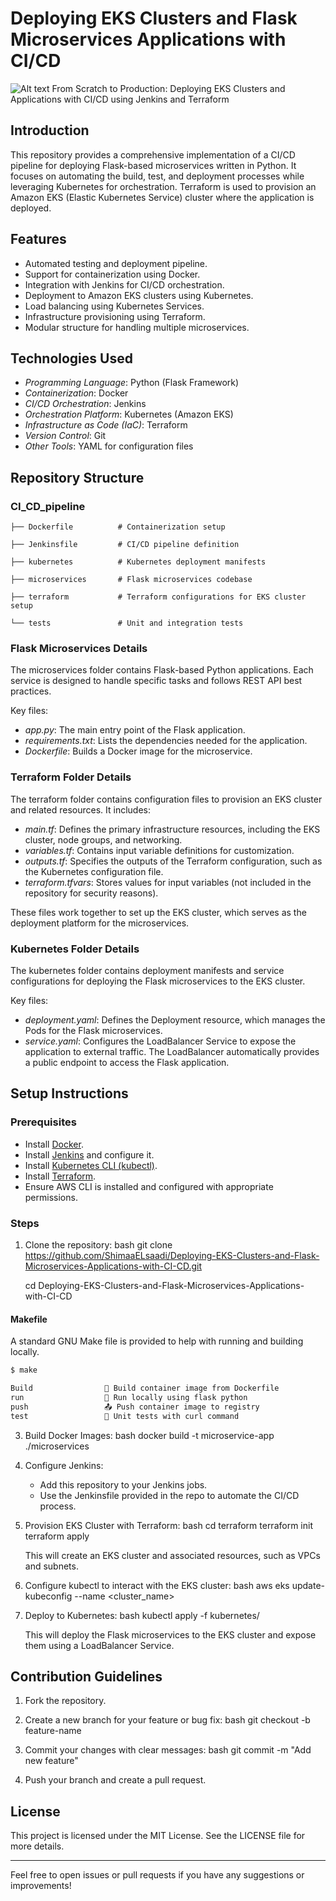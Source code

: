 # Deploying EKS Clusters and Flask Microservices Applications with CI/CD
![Alt text From Scratch to Production: Deploying EKS Clusters and Applications with CI/CD using Jenkins and Terraform](https://github.com/ShimaaELsaadi/Microservices/blob/main/overview.jpg)
## Introduction
This repository provides a comprehensive implementation of a CI/CD pipeline for deploying Flask-based microservices written in Python. It focuses on automating the build, test, and deployment processes while leveraging Kubernetes for orchestration. Terraform is used to provision an Amazon EKS (Elastic Kubernetes Service) cluster where the application is deployed.

## Features
- Automated testing and deployment pipeline.
- Support for containerization using Docker.
- Integration with Jenkins for CI/CD orchestration.
- Deployment to Amazon EKS clusters using Kubernetes.
- Load balancing using Kubernetes Services.
- Infrastructure provisioning using Terraform.
- Modular structure for handling multiple microservices.

## Technologies Used
- *Programming Language*: Python (Flask Framework)
- *Containerization*: Docker
- *CI/CD Orchestration*: Jenkins
- *Orchestration Platform*: Kubernetes (Amazon EKS)
- *Infrastructure as Code (IaC)*: Terraform
- *Version Control*: Git
- *Other Tools*: YAML for configuration files

## Repository Structure

### CI_CD_pipeline

    ├── Dockerfile          # Containerization setup
    
    ├── Jenkinsfile         # CI/CD pipeline definition
    
    ├── kubernetes          # Kubernetes deployment manifests
    
    ├── microservices       # Flask microservices codebase
    
    ├── terraform           # Terraform configurations for EKS cluster setup
    
    └── tests               # Unit and integration tests


### Flask Microservices Details
The microservices folder contains Flask-based Python applications. Each service is designed to handle specific tasks and follows REST API best practices. 

Key files:
- *app.py*: The main entry point of the Flask application.
- *requirements.txt*: Lists the dependencies needed for the application.
- *Dockerfile*: Builds a Docker image for the microservice.

### Terraform Folder Details
The terraform folder contains configuration files to provision an EKS cluster and related resources. It includes:
- *main.tf*: Defines the primary infrastructure resources, including the EKS cluster, node groups, and networking.
- *variables.tf*: Contains input variable definitions for customization.
- *outputs.tf*: Specifies the outputs of the Terraform configuration, such as the Kubernetes configuration file.
- *terraform.tfvars*: Stores values for input variables (not included in the repository for security reasons).

These files work together to set up the EKS cluster, which serves as the deployment platform for the microservices.

### Kubernetes Folder Details
The kubernetes folder contains deployment manifests and service configurations for deploying the Flask microservices to the EKS cluster.

Key files:
- *deployment.yaml*: Defines the Deployment resource, which manages the Pods for the Flask microservices.
- *service.yaml*: Configures the LoadBalancer Service to expose the application to external traffic. The LoadBalancer automatically provides a public endpoint to access the Flask application.

## Setup Instructions
### Prerequisites
- Install [Docker](https://www.docker.com/).
- Install [Jenkins](https://www.jenkins.io/) and configure it.
- Install [Kubernetes CLI (kubectl)](https://kubernetes.io/docs/tasks/tools/).
- Install [Terraform](https://developer.hashicorp.com/terraform/).
- Ensure AWS CLI is installed and configured with appropriate permissions.

### Steps
1. Clone the repository:
    bash
    git clone https://github.com/ShimaaELsaadi/Deploying-EKS-Clusters-and-Flask-Microservices-Applications-with-CI-CD.git

    cd Deploying-EKS-Clusters-and-Flask-Microservices-Applications-with-CI-CD
   
#### Makefile
A standard GNU Make file is provided to help with running and building locally.

```txt
$ make

Build                🔨 Build container image from Dockerfile
run                  🏃‍ Run locally using flask python
push                 📤 Push container image to registry
test                 🎯 Unit tests with curl command
```
    
3. Build Docker Images:
    bash
    docker build -t microservice-app ./microservices
    
4. Configure Jenkins:
    - Add this repository to your Jenkins jobs.
    - Use the Jenkinsfile provided in the repo to automate the CI/CD process.
5. Provision EKS Cluster with Terraform:
    bash
    cd terraform
    terraform init
    terraform apply
    
    This will create an EKS cluster and associated resources, such as VPCs and subnets.
6. Configure kubectl to interact with the EKS cluster:
    bash
    aws eks update-kubeconfig --name <cluster_name>
    
7. Deploy to Kubernetes:
    bash
    kubectl apply -f kubernetes/
    
    This will deploy the Flask microservices to the EKS cluster and expose them using a LoadBalancer Service.

## Contribution Guidelines
1. Fork the repository.
2. Create a new branch for your feature or bug fix:
    bash
    git checkout -b feature-name
    
3. Commit your changes with clear messages:
    bash
    git commit -m "Add new feature"
    
4. Push your branch and create a pull request.

## License
This project is licensed under the MIT License. See the LICENSE file for more details.

---
Feel free to open issues or pull requests if you have any suggestions or improvements!
